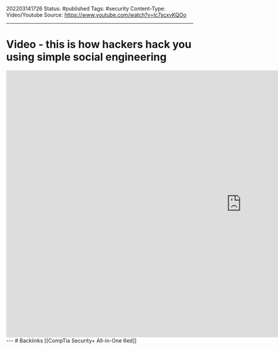 202203141726
Status: #published
Tags: #security 
Content-Type: Video/Youtube
Source: 	https://www.youtube.com/watch?v=lc7scxvKQOo

---
# Video - this is how hackers hack you using simple social engineering

<iframe width="1266" height="719" src="https://www.youtube.com/embed/lc7scxvKQOo" title="YouTube video player" frameborder="0" allow="accelerometer; autoplay; clipboard-write; encrypted-media; gyroscope; picture-in-picture" allowfullscreen></iframe>
---
# Backlinks
[[CompTia Security+ All-in-One 6ed]]